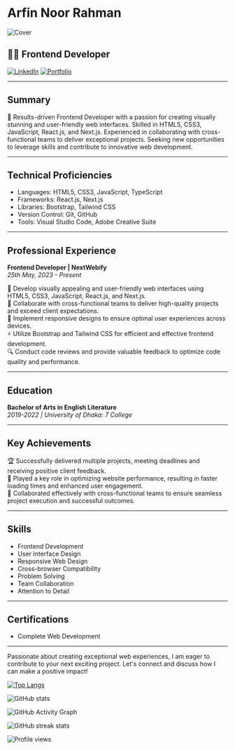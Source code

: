  # Arfin Noor Rahman

 ![Cover](https://cdn.sanity.io/images/ymxgha9c/production/67e13847a34fd31d15192fb3b1755b958c47e8a7-1584x396.png?w=3840&q=75&fit=clip&auto=format)

## 👨‍💻 Frontend Developer 

[![LinkedIn](https://img.shields.io/badge/LinkedIn-arfinnoorrahman-blue.svg)]([www.linkedin.com/in/arfinnoorrahman](https://www.linkedin.com/in/arfinnoorrahman))
[![Portfolio](https://img.shields.io/badge/Portfolio-arfinsplanet.com-green.svg)]([https://www.arfinsplanet.com](https://arfins-planet.vercel.app/))

---

## Summary

🚀 Results-driven Frontend Developer with a passion for creating visually stunning and user-friendly web interfaces. Skilled in HTML5, CSS3, JavaScript, React.js, and Next.js. Experienced in collaborating with cross-functional teams to deliver exceptional projects. Seeking new opportunities to leverage skills and contribute to innovative web development.

---

## Technical Proficiencies

- Languages: HTML5, CSS3, JavaScript, TypeScript
- Frameworks: React.js, Next.js
- Libraries: Bootstrap, Tailwind CSS
- Version Control: Git, GitHub
- Tools: Visual Studio Code, Adobe Creative Suite

---

## Professional Experience

**Frontend Developer | NextWebify** \
*25th May, 2023 - Present*

🔧 Develop visually appealing and user-friendly web interfaces using HTML5, CSS3, JavaScript, React.js, and Next.js. \
🤝 Collaborate with cross-functional teams to deliver high-quality projects and exceed client expectations. \
📱 Implement responsive designs to ensure optimal user experiences across devices. \
⚡ Utilize Bootstrap and Tailwind CSS for efficient and effective frontend development. \
🔍 Conduct code reviews and provide valuable feedback to optimize code quality and performance.

---

## Education

**Bachelor of Arts in English Literature** \
*2019-2022 | University of Dhaka: 7 College*

---

## Key Achievements

🏆 Successfully delivered multiple projects, meeting deadlines and receiving positive client feedback. \
🚀 Played a key role in optimizing website performance, resulting in faster loading times and enhanced user engagement. \
🤝 Collaborated effectively with cross-functional teams to ensure seamless project execution and successful outcomes.

---

## Skills

- Frontend Development
- User Interface Design
- Responsive Web Design
- Cross-browser Compatibility
- Problem Solving
- Team Collaboration
- Attention to Detail

---

## Certifications

- Complete Web Development 

---

Passionate about creating exceptional web experiences, I am eager to contribute to your next exciting project. Let's connect and discuss how I can make a positive impact!
 

[![Top Langs](https://github-readme-stats.vercel.app/api/top-langs/?username=arfin-web)](https://github.com/anuraghazra/github-readme-stats)

![GitHub stats](https://github-readme-stats.vercel.app/api?username=arfin-web&show_icons=true)  

![GitHub Activity Graph](https://activity-graph.herokuapp.com/graph?username=arfin-web)  

![GitHub streak stats](https://github-readme-streak-stats.herokuapp.com/?user=arfin-web)  

![Profile views](https://gpvc.arturio.dev/arfin-web)  

